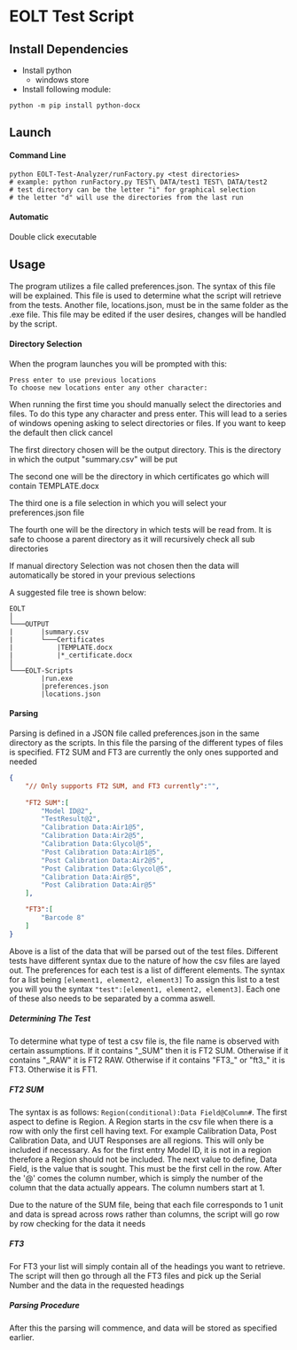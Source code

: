 # EOLT Test Script

## Install Dependencies

* Install python 
  * windows store
* Install following module:
```shell
python -m pip install python-docx
```

## Launch

#### Command Line
```shell
python EOLT-Test-Analyzer/runFactory.py <test directories>
# example: python runFactory.py TEST\ DATA/test1 TEST\ DATA/test2
# test directory can be the letter "i" for graphical selection
# the letter "d" will use the directories from the last run 
``` 
#### Automatic
Double click executable


## Usage

The program utilizes a file called preferences.json. The syntax of this file will be explained. This file is used to determine what the script will retrieve from the tests. Another file, locations.json, must be in the same folder as the .exe file. This file may be edited if the user desires, changes will be handled by the script.


#### Directory Selection
When the program launches you will be prompted with this:
```
Press enter to use previous locations
To choose new locations enter any other character:
```
When running the first time you should manually select the directories and files. To do this type any character and press enter. This will lead to a series of windows opening asking to select directories or files. If you want to keep the default then click cancel

The first directory chosen will be the output directory. This is the directory in which the output "summary.csv" will be put

The second one will be the directory in which certificates go which will contain TEMPLATE.docx

The third one is a file selection in which you will select your preferences.json file

The fourth one will be the directory in which tests will be read from. It is safe to choose a parent directory as it will recursively check all sub directories


If manual directory Selection was not chosen then the data will automatically be stored in your previous selections

A suggested file tree is shown below:

```
EOLT
│
└───OUTPUT        
|       |summary.csv
|       └───Certificates
|           |TEMPLATE.docx
|           |*_certificate.docx   
│   
└───EOLT-Scripts
        |run.exe
        |preferences.json
        |locations.json
```

#### Parsing
Parsing is defined in a JSON file called preferences.json in the same directory as the scripts. In this file the parsing of the different types of files is specified. FT2 SUM and FT3 are currently the only ones supported and needed

```json
{
    "// Only supports FT2 SUM, and FT3 currently":"",
    
    "FT2 SUM":[
        "Model ID@2",
        "TestResult@2",
        "Calibration Data:Air1@5",
        "Calibration Data:Air2@5",
        "Calibration Data:Glycol@5",
        "Post Calibration Data:Air1@5",
        "Post Calibration Data:Air2@5",
        "Post Calibration Data:Glycol@5",
        "Calibration Data:Air@5",
        "Post Calibration Data:Air@5"
    ],

    "FT3":[
        "Barcode 8"
    ]
}
```
Above is a list of the data that will be parsed out of the test files. Different tests have different syntax due to the nature of how the csv files are layed out. The preferences for each test is a list of different elements. The syntax for a list being ```[element1, element2, element3]``` To assign this list to a test you will you the syntax ```"test":[element1, element2, element3]```. Each one of these also needs to be separated by a comma aswell.

##### Determining The Test

To determine what type of test a csv file is, the file name is observed with certain assumptions. If it contains "\_SUM" then it is FT2 SUM. Otherwise if it contains "\_RAW" it is FT2 RAW. Otherwise if it contains "FT3\_" or "ft3\_" it is FT3. Otherwise it is FT1.

##### FT2 SUM

The syntax is as follows: ```Region(conditional):Data Field@Column#```. The first aspect to define is Region. A Region starts in the csv file when there is a row with only the first cell having text. For example Calibration Data, Post Calibration Data, and UUT Responses are all regions. This will only be included if necessary. As for the first entry Model ID, it is not in a region therefore a Region should not be included. The next value to define, Data Field, is the value that is sought. This must be the first cell in the row. After the '@' comes the column number, which is simply the number of the column that the data actually appears. The column numbers start at 1. 

Due to the nature of the SUM file, being that each file corresponds to 1 unit and data is spread across rows rather than columns, the script will go row by row checking for the data it needs

##### FT3

For FT3 your list will simply contain all of the headings you want to retrieve. The script will then go through all the FT3 files and pick up the Serial Number and the data in the requested headings

##### Parsing Procedure
After this the parsing will commence, and data will be stored as specified earlier.